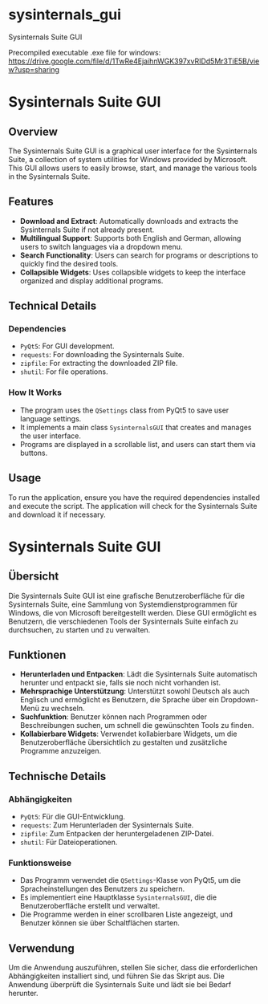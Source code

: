 # sysinternals_gui
Sysinternals Suite GUI


Precompiled executable .exe file for windows:
https://drive.google.com/file/d/1TwRe4EjaihnWGK397xvRIDd5Mr3TiE5B/view?usp=sharing

# Sysinternals Suite GUI

## Overview
The Sysinternals Suite GUI is a graphical user interface for the Sysinternals Suite, a collection of system utilities for Windows provided by Microsoft. This GUI allows users to easily browse, start, and manage the various tools in the Sysinternals Suite.

## Features
- **Download and Extract**: Automatically downloads and extracts the Sysinternals Suite if not already present.
- **Multilingual Support**: Supports both English and German, allowing users to switch languages via a dropdown menu.
- **Search Functionality**: Users can search for programs or descriptions to quickly find the desired tools.
- **Collapsible Widgets**: Uses collapsible widgets to keep the interface organized and display additional programs.

## Technical Details

### Dependencies
- `PyQt5`: For GUI development.
- `requests`: For downloading the Sysinternals Suite.
- `zipfile`: For extracting the downloaded ZIP file.
- `shutil`: For file operations.

### How It Works
- The program uses the `QSettings` class from PyQt5 to save user language settings.
- It implements a main class `SysinternalsGUI` that creates and manages the user interface.
- Programs are displayed in a scrollable list, and users can start them via buttons.

## Usage
To run the application, ensure you have the required dependencies installed and execute the script. The application will check for the Sysinternals Suite and download it if necessary.

# Sysinternals Suite GUI

## Übersicht
Die Sysinternals Suite GUI ist eine grafische Benutzeroberfläche für die Sysinternals Suite, eine Sammlung von Systemdienstprogrammen für Windows, die von Microsoft bereitgestellt werden. Diese GUI ermöglicht es Benutzern, die verschiedenen Tools der Sysinternals Suite einfach zu durchsuchen, zu starten und zu verwalten.

## Funktionen
- **Herunterladen und Entpacken**: Lädt die Sysinternals Suite automatisch herunter und entpackt sie, falls sie noch nicht vorhanden ist.
- **Mehrsprachige Unterstützung**: Unterstützt sowohl Deutsch als auch Englisch und ermöglicht es Benutzern, die Sprache über ein Dropdown-Menü zu wechseln.
- **Suchfunktion**: Benutzer können nach Programmen oder Beschreibungen suchen, um schnell die gewünschten Tools zu finden.
- **Kollabierbare Widgets**: Verwendet kollabierbare Widgets, um die Benutzeroberfläche übersichtlich zu gestalten und zusätzliche Programme anzuzeigen.

## Technische Details

### Abhängigkeiten
- `PyQt5`: Für die GUI-Entwicklung.
- `requests`: Zum Herunterladen der Sysinternals Suite.
- `zipfile`: Zum Entpacken der heruntergeladenen ZIP-Datei.
- `shutil`: Für Dateioperationen.

### Funktionsweise
- Das Programm verwendet die `QSettings`-Klasse von PyQt5, um die Spracheinstellungen des Benutzers zu speichern.
- Es implementiert eine Hauptklasse `SysinternalsGUI`, die die Benutzeroberfläche erstellt und verwaltet.
- Die Programme werden in einer scrollbaren Liste angezeigt, und Benutzer können sie über Schaltflächen starten.

## Verwendung
Um die Anwendung auszuführen, stellen Sie sicher, dass die erforderlichen Abhängigkeiten installiert sind, und führen Sie das Skript aus. Die Anwendung überprüft die Sysinternals Suite und lädt sie bei Bedarf herunter.
